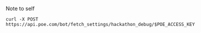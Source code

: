 Note to self

```
curl -X POST https://api.poe.com/bot/fetch_settings/hackathon_debug/$POE_ACCESS_KEY
```
